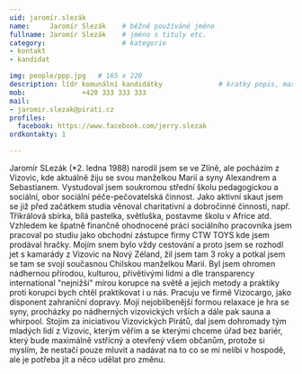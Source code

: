 ```yaml
---
uid: jaromír.slezák
name:     Jaromír Slezák  	# běžně používáné jméno
fullname: Jaromír Slezák  	# jméno s tituly etc.
category:                   # kategorie
- kontakt
- kandidat

img: people/ppp.jpg   # 165 x 220
description: lídr komunální kandidátky          	# kratký popis, max 160 znaků
mob:			  +420 333 333 333
mail:
- jaromir.slezak@pirati.cz
profiles:
  facebook: https://www.facebook.com/jerry.slezak
ordkontakty: 1

---
```


Jaromír SLezák (*2. ledna 1988) narodil jsem se ve Zlíně, ale pocházím z Vizovic, kde aktuálně žiju se svou manželkou Marií a syny Alexandrem a Sebastianem. Vystudoval jsem soukromou střední školu pedagogickou a sociální, obor sociální péče-pečovatelská činnost. Jako aktivní skaut jsem se již před začátkem studia věnoval charitativní a dobročinné činnosti, např. Třikrálová sbírka, bílá pastelka, světluška, postavme školu v Africe atd. Vzhledem ke špatně finančně ohodnocené práci sociálního pracovníka jsem pracoval po studiu jako obchodní zástupce firmy CTW TOYS kde jsem prodával hračky. Mojím snem bylo vždy cestování a proto jsem se rozhodl jet s kamarády z Vizovic na Nový Zéland, žil jsem tam 3 roky a potkal jsem se tam se svojí současnou Chilskou manželkou Marií. Byl jsem ohromen nádhernou přírodou, kulturou, přívětivými lidmi a dle transparency international "nejnižší" mírou korupce na světě a jejich metody a praktiky proti korupci bych chtěl praktikovat i u nás. Pracuju ve firmě Vizocargo, jako disponent zahraniční dopravy. Mojí nejoblíbenější formou relaxace je hra se syny, procházky po nádherných vizovických vrších a dále pak sauna a whirpool. Stojím za iniciativou Vizovických Pirátů, dal jsem dohromady tým mladých lidí z Vizovic, kterým věřím a se kterými chceme úřad bez bariér, který bude maximálně vstřícný a otevřený všem občanům, protože si myslím, že nestačí pouze mluvit a nadávat na to co se mi nelíbí v hospodě, ale je potřeba jít a něco udělat pro změnu.
